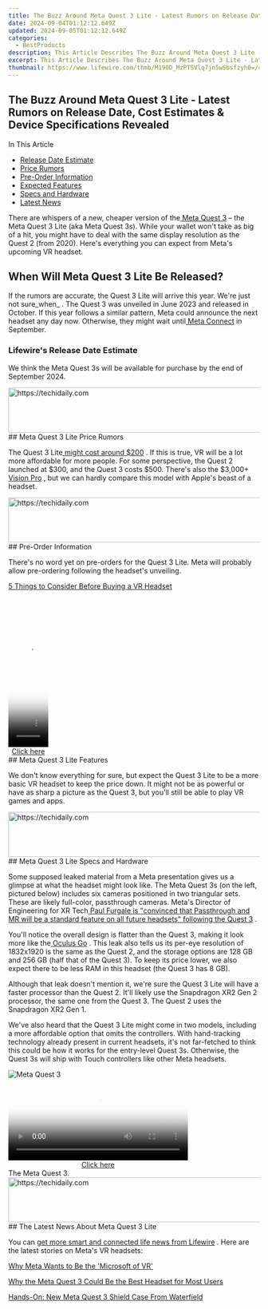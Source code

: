 ```yaml
---
title: The Buzz Around Meta Quest 3 Lite - Latest Rumors on Release Date, Cost Estimates & Device Specifications Revealed
date: 2024-09-04T01:12:12.649Z
updated: 2024-09-05T01:12:12.649Z
categories:
  - BestProducts
description: This Article Describes The Buzz Around Meta Quest 3 Lite - Latest Rumors on Release Date, Cost Estimates & Device Specifications Revealed
excerpt: This Article Describes The Buzz Around Meta Quest 3 Lite - Latest Rumors on Release Date, Cost Estimates & Device Specifications Revealed
thumbnail: https://www.lifewire.com/thmb/M19OD_MzPTSVlq7jn5wSbsfzyh0=/400x300/filters:no_upscale():max_bytes(150000):strip_icc():format(webp)/meta-quest-3s-baec1e4d423b4a529c81147c6c7d6947.png
---
```


## The Buzz Around Meta Quest 3 Lite - Latest Rumors on Release Date, Cost Estimates & Device Specifications Revealed

 In This Article 

* [ Release Date Estimate ](https://www.lifewire.com/#toc-when-will-meta-quest-3-lite-be-released)
* [ Price Rumors ](https://www.lifewire.com/#toc-meta-quest-3-lite-price-rumors)
* [ Pre-Order Information ](https://www.lifewire.com/#toc-pre-order-information)
* [ Expected Features ](https://www.lifewire.com/#toc-meta-quest-3-lite-features)
* [ Specs and Hardware ](https://www.lifewire.com/#toc-meta-quest-3-lite-specs-and-hardware)
* [ Latest News ](https://www.lifewire.com/#toc-the-latest-news-about-meta-quest-3-lite)

 There are whispers of a new, cheaper version of the[ Meta Quest 3](https://www.lifewire.com/oculus-quest-3-news-specs-rumors-5220120) – the Meta Quest 3 Lite (aka Meta Quest 3s). While your wallet won't take as big of a hit, you might have to deal with the same display resolution as the Quest 2 (from 2020). Here's everything you can expect from Meta's upcoming VR headset.

##  When Will Meta Quest 3 Lite Be Released? 

 If the rumors are accurate, the Quest 3 Lite will arrive this year. We're just not sure_when_ . The Quest 3 was unveiled in June 2023 and released in October. If this year follows a similar pattern, Meta could announce the next headset any day now. Otherwise, they might wait until[ Meta Connect](https://www.meta.com/connect/) in September.

###  Lifewire's Release Date Estimate

 We think the Meta Quest 3s will be available for purchase by the end of September 2024.

<!-- affiliate ads begin -->
<a href="https://aligracehair.sjv.io/c/5597632/1959764/19272" target="_top" id="1959764">
  <img src="//a.impactradius-go.com/display-ad/19272-1959764" border="0" alt="https://techidaily.com" width="728" height="90"/>
</a>
<img height="0" width="0" src="https://aligracehair.sjv.io/i/5597632/1959764/19272" style="position:absolute;visibility:hidden;" border="0" />
<!-- affiliate ads end -->
##  Meta Quest 3 Lite Price Rumors 

 The Quest 3 Lite[ might cost around $200](https://mp.weixin.qq.com/s/jTB63jxbik84eoRWBTLJ0Q) . If this is true, VR will be a lot more affordable for more people. For some perspective, the Quest 2 launched at $300, and the Quest 3 costs $500\. There's also the $3,000+[ Vision Pro](https://www.lifewire.com/is-the-apple-vision-pro-worth-it-8636202) , but we can hardly compare this model with Apple's beast of a headset.

<!-- affiliate ads begin -->
<a href="https://sentrypc.7eer.net/c/5597632/398455/3022" target="_top" id="398455">
  <img src="//a.impactradius-go.com/display-ad/3022-398455" border="0" alt="https://techidaily.com" width="728" height="90"/>
</a>
<img height="0" width="0" src="https://sentrypc.7eer.net/i/5597632/398455/3022" style="position:absolute;visibility:hidden;" border="0" />
<!-- affiliate ads end -->
## Pre-Order Information 

 There's no word yet on pre-orders for the Quest 3 Lite. Meta will probably allow pre-ordering following the headset's unveiling.

[  5 Things to Consider Before Buying a VR Headset ](https://www.lifewire.com/5-things-to-consider-before-buying-a-vr-headset-5271867) 

<!-- affiliate ads begin -->
<span id="1975503">
					<video width="80" height="300" style="cursor:pointer"
           poster="//a.impactradius-go.com/display-clicktoplayimage/1975503.png"
           onclick="if(!this.playClicked){this.play();this.setAttribute('controls',true);this.playClicked=true;}">
	   <source src="//a.impactradius-go.com/display-ad/22993-1975503">
	   <img src="//a.impactradius-go.com/display-clicktoplayimage/1975503.png" style="border: none; height: 100%; width: 100%; object-fit: contain">
	</video>
	<div style="width:80px;text-align:center"><a href="javascript:window.open(decodeURIComponent('https%3A%2F%2Fhomestyler.sjv.io%2Fc%2F5597632%2F1975503%2F22993'), '_blank');void(0);">Click here</a></div>
</span>
<img height="0" width="0" src="https://imp.pxf.io/i/5597632/1975503/22993" style="position:absolute;visibility:hidden;" border="0" />
<!-- affiliate ads end -->
## Meta Quest 3 Lite Features 

 We don't know everything for sure, but expect the Quest 3 Lite to be a more basic VR headset to keep the price down. It might not be as powerful or have as sharp a picture as the Quest 3, but you'll still be able to play VR games and apps.

<!-- affiliate ads begin -->
<a href="https://imp.i357552.net/c/5597632/947750/11832" target="_top" id="947750">
  <img src="//a.impactradius-go.com/display-ad/11832-947750" border="0" alt="https://techidaily.com" width="728" height="90"/>
</a>
<img height="0" width="0" src="https://imp.i357552.net/i/5597632/947750/11832" style="position:absolute;visibility:hidden;" border="0" />
<!-- affiliate ads end -->
##  Meta Quest 3 Lite Specs and Hardware 

 Some supposed leaked material from a Meta presentation gives us a glimpse at what the headset might look like. The Meta Quest 3s (on the left, pictured below) includes six cameras positioned in two triangular sets. These are likely full-color, passthrough cameras. Meta's Director of Engineering for XR Tech[ Paul Furgale is "convinced that Passthrough and MR will be a standard feature on all future headsets" following the Quest 3](https://www.meta.com/blog/quest/ai-powered-technologies-quest-3-pro-ray-ban-meta-smart-glasses/) .  

 You'll notice the overall design is flatter than the Quest 3, making it look more like the[ Oculus Go](https://www.lifewire.com/oculus-go-vr-headset-review-4690298) . This leak also tells us its per-eye resolution of 1832x1920 is the same as the Quest 2, and the storage options are 128 GB and 256 GB (half that of the Quest 3). To keep its price lower, we also expect there to be less RAM in this headset (the Quest 3 has 8 GB).

 Although that leak doesn't mention it, we're sure the Quest 3 Lite will have a faster processor than the Quest 2\. It'll likely use the Snapdragon XR2 Gen 2 processor, the same one from the Quest 3\. The Quest 2 uses the Snapdragon XR2 Gen 1.

 We've also heard that the Quest 3 Lite might come in two models, including a more affordable option that omits the controllers. With hand-tracking technology already present in current headsets, it's not far-fetched to think this could be how it works for the entry-level Quest 3s. Otherwise, the Quest 3s will ship with Touch controllers like other Meta headsets.

![Meta Quest 3](https://www.lifewire.com/thmb/iXYvSQIxLwkRmBJtBs3XZLVjB3Y=/960x0/filters:no_upscale():max_bytes(200000):strip_icc():format(webp)/Meta-Quest-3-v2-305b96ae177f411aa3bb2f852f75254a.jpg) 

<!-- affiliate ads begin -->
<span id="1982596">
					<video width="360" height="150" style="cursor:pointer"
           poster="//a.impactradius-go.com/display-clicktoplayimage/1982596.png"
           onclick="if(!this.playClicked){this.play();this.setAttribute('controls',true);this.playClicked=true;}">
	   <source src="//a.impactradius-go.com/display-ad/22993-1982596">
	   <img src="//a.impactradius-go.com/display-clicktoplayimage/1982596.png" style="border: none; height: 100%; width: 100%; object-fit: contain">
	</video>
	<div style="width:360px;text-align:center"><a href="javascript:window.open(decodeURIComponent('https%3A%2F%2Fhomestyler.sjv.io%2Fc%2F5597632%2F1982596%2F22993'), '_blank');void(0);">Click here</a></div>
</span>
<img height="0" width="0" src="https://imp.pxf.io/i/5597632/1982596/22993" style="position:absolute;visibility:hidden;" border="0" />
<!-- affiliate ads end -->
The Meta Quest 3. 

<!-- affiliate ads begin -->
<a href="https://appsumo.8odi.net/c/5597632/2030373/7443" target="_top" id="2030373">
  <img src="//a.impactradius-go.com/display-ad/7443-2030373" border="0" alt="https://techidaily.com" width="728" height="90"/>
</a>
<img height="0" width="0" src="https://appsumo.8odi.net/i/5597632/2030373/7443" style="position:absolute;visibility:hidden;" border="0" />
<!-- affiliate ads end -->
##  The Latest News About Meta Quest 3 Lite 

 You can [ get more smart and connected life news from Lifewire](https://www.lifewire.com/smart-home-connected-life-news-4797031) . Here are the latest stories on Meta's VR headsets:

[  Why Meta Wants to Be the 'Microsoft of VR' ](https://www.lifewire.com/meta-wants-to-be-microsoft-of-vr-8637973) 

[  Why the Meta Quest 3 Could Be the Best Headset for Most Users ](https://www.lifewire.com/meta-quest-3-vr-headset-7975896) 

[  Hands-On: New Meta Quest 3 Shield Case From Waterfield ](https://www.lifewire.com/hands-on-meta-quest-3-shield-case-waterfield-8658002) 

<ins class="adsbygoogle"
     style="display:block"
     data-ad-format="autorelaxed"
     data-ad-client="ca-pub-7571918770474297"
     data-ad-slot="1223367746"></ins>



<ins class="adsbygoogle"
     style="display:block"
     data-ad-client="ca-pub-7571918770474297"
     data-ad-slot="8358498916"
     data-ad-format="auto"
     data-full-width-responsive="true"></ins>


